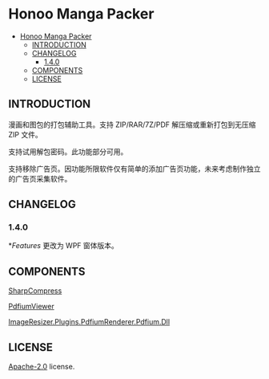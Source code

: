 # Honoo Manga Packer

- [Honoo Manga Packer](#honoo-manga-packer)
  - [INTRODUCTION](#introduction)
  - [CHANGELOG](#changelog)
    - [1.4.0](#140)
  - [COMPONENTS](#components)
  - [LICENSE](#license)

## INTRODUCTION

漫画和图包的打包辅助工具。支持 ZIP/RAR/7Z/PDF 解压缩或重新打包到无压缩 ZIP 文件。

支持试用解包密码。此功能部分可用。

支持移除广告页。因功能所限软件仅有简单的添加广告页功能，未来考虑制作独立的广告页采集软件。

## CHANGELOG

### 1.4.0

**Features* 更改为 WPF 窗体版本。

## COMPONENTS

[SharpCompress](https://github.com/adamhathcock/sharpcompress)

[PdfiumViewer](https://github.com/Bluegrams/PdfiumViewer/)

[ImageResizer.Plugins.PdfiumRenderer.Pdfium.Dll](https://www.nuget.org/packages/ImageResizer.Plugins.PdfiumRenderer.Pdfium.Dll)

## LICENSE

[Apache-2.0](LICENSE) license.
